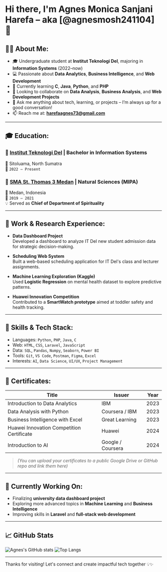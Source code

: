 # Hi there, I'm Agnes Monica Sanjani Harefa – aka [@agnesmosh241104] 👋

## 🙋‍♀️ About Me:
- 🎓 Undergraduate student at **Institut Teknologi Del**, majoring in **Information Systems** (2022–now)
- 💻 Passionate about **Data Analytics**, **Business Intelligence**, and **Web Development**
- 🌱 Currently learning **C**, **Java**, **Python**, and **PHP**
- 👯 Looking to collaborate on **Data Analysis**, **Business Analysis**, and **Web Development Projects**
- 💬 Ask me anything about tech, learning, or projects – I’m always up for a good conversation!
- 📫 Reach me at: **harefaagnes73@gmail.com**

---

## 🎓 Education:

### 🏫 [Institut Teknologi Del](https://www.del.ac.id) | Bachelor in Information Systems  
📍 Sitoluama, North Sumatra  
📅 `2022 – Present`

### 🏫 [SMA St. Thomas 3 Medan](https://www.smathomas3.sch.id) | Natural Sciences (MIPA)  
📍 Medan, Indonesia  
📅 `2019 – 2021`  
💡 Served as **Chief of Department of Spirituality**

---

## 💼 Work & Research Experience:

- **Data Dashboard Project**  
  Developed a dashboard to analyze IT Del new student admission data for strategic decision-making.

- **Scheduling Web System**  
  Built a web-based scheduling application for IT Del's class and lecturer assignments.

- **Machine Learning Exploration (Kaggle)**  
  Used **Logistic Regression** on mental health dataset to explore predictive patterns.

- **Huawei Innovation Competition**  
  Contributed to a **SmartWatch prototype** aimed at toddler safety and health tracking.

---

## 🧠 Skills & Tech Stack:

- Languages: `Python`, `PHP`, `Java`, `C`
- Web: `HTML`, `CSS`, `Laravel`, `JavaScript`
- Data: `SQL`, `Pandas`, `Numpy`, `Seaborn`, `Power BI`
- Tools: `Git`, `VS Code`, `Postman`, `Figma`, `Excel`
- Interests: `AI`, `Data Science`, `UI/UX`, `Project Management`

---

## 📜 Certificates:

| Title | Issuer | Year |
|-------|--------|------|
| Introduction to Data Analytics | IBM | 2023 |
| Data Analysis with Python | Coursera / IBM | 2023 |
| Business Intelligence with Excel | Great Learning | 2023 |
| Huawei Innovation Competition Certificate | Huawei | 2024 |
| Introduction to AI | Google / Coursera | 2024 |

> *(You can upload your certificates to a public Google Drive or GitHub repo and link them here)*

---

## 🔭 Currently Working On:
- Finalizing **university data dashboard project**
- Exploring more advanced topics in **Machine Learning** and **Business Intelligence**
- Improving skills in **Laravel** and **full-stack web development**

---

## 📈 GitHub Stats

![Agnes's GitHub stats](https://github-readme-stats.vercel.app/api?username=agnesmosh241104&show_icons=true&theme=radical)
![Top Langs](https://github-readme-stats.vercel.app/api/top-langs/?username=agnesmosh241104&layout=compact&theme=radical)

---

Thanks for visiting! Let's connect and create impactful tech together 💡✨
